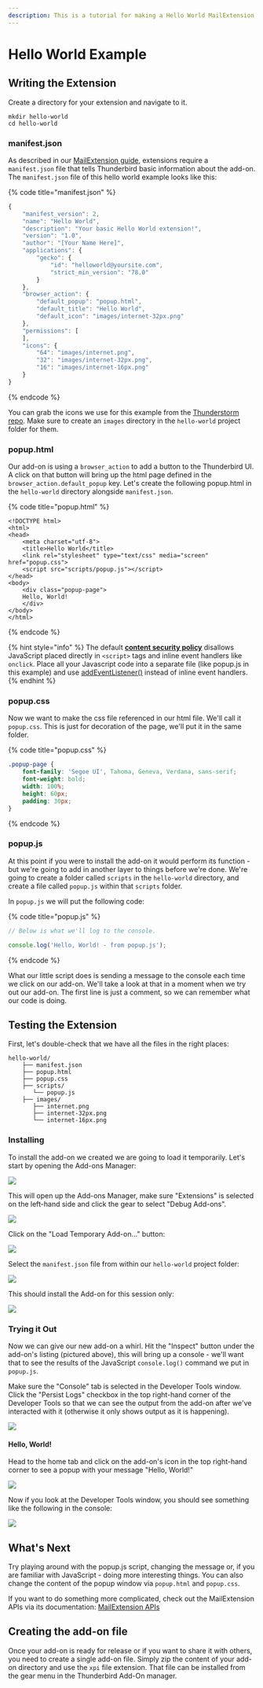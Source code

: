 ```yaml
---
description: This is a tutorial for making a Hello World MailExtension.
---
```


# Hello World Example

## Writing the Extension

Create a directory for your extension and navigate to it.

```text
mkdir hello-world
cd hello-world
```

### manifest.json

As described in our [MailExtension guide](https://developer.thunderbird.net/add-ons/mailextensions), extensions require a `manifest.json` file that tells Thunderbird basic information about the add-on. The `manifest.json` file of this hello world example looks like this:

{% code title="manifest.json" %}
```javascript
{
    "manifest_version": 2,
    "name": "Hello World",
    "description": "Your basic Hello World extension!",
    "version": "1.0",
    "author": "[Your Name Here]",
    "applications": {
        "gecko": {
            "id": "helloworld@yoursite.com",
            "strict_min_version": "78.0"
        }
    },
    "browser_action": {
        "default_popup": "popup.html",
        "default_title": "Hello World",
        "default_icon": "images/internet-32px.png"
    },
    "permissions": [
    ],
    "icons": {
        "64": "images/internet.png",
        "32": "images/internet-32px.png",
        "16": "images/internet-16px.png"
    }
}
```
{% endcode %}

You can grab the icons we use for this example from the [Thunderstorm repo](https://github.com/cleidigh/ThunderStorm/tree/master/examples/MailExtensions/HelloWorld-Popup/images). Make sure to create an `images` directory in the `hello-world` project folder for them.

### popup.html

Our add-on is using a `browser_action` to add a button to the Thunderbird UI. A click on that button will bring up the html page defined in the `browser_action.default_popup` key. Let's create the following popup.html in the `hello-world` directory alongside `manifest.json`.

{% code title="popup.html" %}
```markup
<!DOCTYPE html>
<html>
<head>
    <meta charset="utf-8">
    <title>Hello World</title>
    <link rel="stylesheet" type="text/css" media="screen" href="popup.css">
    <script src="scripts/popup.js"></script>
</head>
<body>
    <div class="popup-page">
    Hello, World!
    </div>
</body>
</html>
```
{% endcode %}

{% hint style="info" %}
The default [**content security policy**](https://developer.mozilla.org/en-US/docs/Mozilla/Add-ons/WebExtensions/Content_Security_Policy#Inline_JavaScript) disallows JavaScript placed directly in `<script>` tags and inline event handlers like `onclick`. Place all your Javascript code into a separate file \(like popup.js in this example\) and use [addEventListener\(\)](https://developer.mozilla.org/de/docs/Web/API/EventTarget/addEventListener) instead of inline event handlers.
{% endhint %}

### popup.css

Now we want to make the css file referenced in our html file. We'll call it `popup.css`. This is just for decoration of the page, we'll put it in the same folder.

{% code title="popup.css" %}
```css
.popup-page {
    font-family: 'Segoe UI', Tahoma, Geneva, Verdana, sans-serif;
    font-weight: bold;
    width: 100%;
    height: 60px;
    padding: 30px;
}
```
{% endcode %}

### popup.js

At this point if you were to install the add-on it would perform its function - but we're going to add in another layer to things before we're done. We're going to create a folder called `scripts` in the `hello-world` directory, and create a file called `popup.js` within that `scripts` folder.

In `popup.js` we will put the following code:

{% code title="popup.js" %}
```javascript
// Below is what we'll log to the console.

console.log('Hello, World! - from popup.js');
```
{% endcode %}

What our little script does is sending a message to the console each time we click on our add-on. We'll take a look at that in a moment when we try out our add-on. The first line is just a comment, so we can remember what our code is doing.

## Testing the Extension

First, let's double-check that we have all the files in the right places:

```text
hello-world/
    ├── manifest.json
    ├── popup.html
    ├── popup.css
    ├── scripts/
       └── popup.js
    ├── images/
       ├── internet.png
       ├── internet-32px.png
       └── internet-16px.png
```

### Installing

To install the add-on we created we are going to load it temporarily. Let's start by opening the Add-ons Manager:

![](../../.gitbook/assets/screen1.png)

This will open up the Add-ons Manager, make sure "Extensions" is selected on the left-hand side and click the gear to select "Debug Add-ons".

![](../../.gitbook/assets/screen2.png)

Click on the "Load Temporary Add-on..." button:

![](../../.gitbook/assets/screen3.png)

Select the `manifest.json` file from within our `hello-world` project folder:

![](../../.gitbook/assets/screen4.png)

This should install the Add-on for this session only:

![](../../.gitbook/assets/screen5.png)

### Trying it Out

Now we can give our new add-on a whirl. Hit the "Inspect" button under the add-on's listing \(pictured above\), this will bring up a console - we'll want that to see the results of the JavaScript `console.log()` command we put in `popup.js`.

Make sure the "Console" tab is selected in the Developer Tools window. Click the "Persist Logs" checkbox in the top right-hand corner of the Developer Tools so that we can see the output from the add-on after we've interacted with it \(otherwise it only shows output as it is happening\).

![](../../.gitbook/assets/screen6.png)

#### Hello, World!

Head to the home tab and click on the add-on's icon in the top right-hand corner to see a popup with your message "Hello, World!"

![](../../.gitbook/assets/screen7.png)

Now if you look at the Developer Tools window, you should see something like the following in the console:

![](../../.gitbook/assets/screen8.png)

## What's Next

Try playing around with the popup.js script, changing the message or, if you are familiar with JavaScript - doing more interesting things. You can also change the content of the popup window via `popup.html` and `popup.css`.

If you want to do something more complicated, check out the MailExtension APIs via its documentation: [MailExtension APIs](https://webextension-api.thunderbird.net)

## Creating the add-on file

Once your add-on is ready for release or if you want to share it with others, you need to create a single add-on file. Simply zip the content of your add-on directory and use the `xpi` file extension. That file can be installed from the gear menu in the Thunderbird Add-On manager.

